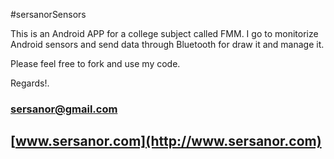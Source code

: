#sersanorSensors

This is an Android APP for a college subject called FMM. I go to monitorize Android sensors and send data through Bluetooth for draw it and manage it.

Please feel free to fork and use my code.

Regards!.

### sersanor@gmail.com
## [www.sersanor.com](http://www.sersanor.com)

